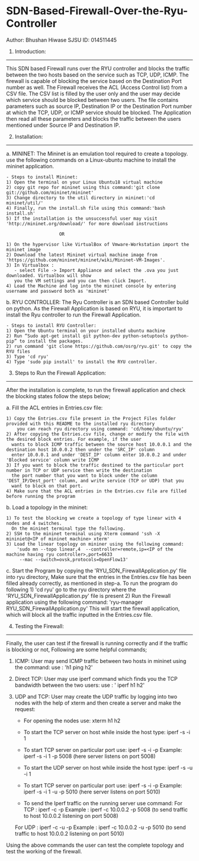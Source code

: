 # SDN-Based-Firewall-Over-the-Ryu-Controller


Author: Bhushan Hiwase
SJSU ID: 014511445


1. Introduction:
-----------------
This SDN based Firewall runs over the RYU controller and blocks the traffic between the two hosts based on the service such as TCP, UDP, ICMP. The firewall is capable of blocking the service based on the Destination Port number as well. 
The Firewall receives the ACL (Access Control list) from a CSV file. The CSV list is filled by the user only and the user may decide which service should be blocked between two users. The file contains parameters such as source IP, 
Destination IP or the Destination Port number at which the TCP, UDP, or ICMP service should be blocked. The Application then read all these parameters and blocks the traffic between the users mentioned under Source IP and Destination IP. 
 

2. Installation:
-----------------
a. MININET:
   The Mininet is an emulation tool required to create a topology. use the following commands on a Linux-ubuntu machine
to install the mininet application.
	
   	- Steps to install Mininet:
	1) Open the terminal on your Linux Ubuntu18 virtual machine
	2) copy git repo for mininet using this command:'git clone git://github.com/mininet/mininet'
	3) Change directory to the util directory in mininet:'cd mininet/util/'
	4) Finally, run the install.sh file using this command:'bash install.sh'
	5) If the installation is the unsuccessful user may visit 'http://mininet.org/download/' for more download instructions

						OR

	1) On the hypervisor like VirtualBox of Vmware-Workstation import the mininet image
	2) Download the latest Mininet virtual machine image from 'https://github.com/mininet/mininet/wiki/Mininet-VM-Images'.
	3) In Virtualbox :
	   - select File -> Import Appliance and select the .ova you just downloaded. Virtualbox will show
	   you the VM settings and you can then click Import.
	4) Load the Machine and log into the mininet console by entering username and password both as 'mininet'

b. RYU CONTROLLER:
   The Ryu Controller is an SDN based Controller build on python. As the Firewall Application is based on RYU, it is important to install the Ryu controller to run the Firewall Application. 

	- Steps to install RYU Controller:
	1) Open the Ubuntu terminal on your installed ubuntu machine
	2) Run “Sudo apt-get install git python-dev python-setuptools python-pip” to install the packages.
	2) run command 'git clone https://github.com/osrg/ryu.git' to copy the RYU files
	3) Type 'cd ryu'
	4) Type 'sudo pip install' to install the RYU controller.


3. Steps to Run the Firewall Application:
------------------------------------------
After the installation is complete, to run the firewall application and check the blocking states follow the steps below;

a. Fill the ACL entries in Entries.csv file:

	1) Copy the Entries.csv file present in the Project Files folder provided with this README to the installed ryu directory
		you can reach ryu directory using command: 'cd/home/ubuntu/ryu'
	2) After copying the Entries.csv file, change or modify the file with the desired block entries. For example, if the user
	  wants to block ICMP traffic between the source host 10.0.0.1 and the destination host 10.0.0.2 then under the 'SRC_IP' column 
	  enter 10.0.0.1 and under 'DEST_IP' column enter 10.0.0.2 and under 'Blocked service' column write ICMP
	3) If you want to block the traffic destined to the particular port number in TCP or UDP service then write the destination
	  the port number that you want to block under the column 'DEST_IP/Dest_port' column, and write service (TCP or UDP) that you 
	  want to block on that port. 
	4) Make sure that the ACL entries in the Entries.csv file are filled before running the program

b. Load a topology in the mininet:

	1) To test the blocking we create a topology of type linear with 4 nodes and 4 switches. 
	  On the mininet terminal type the following.
	2) SSH to the mininet terminal using Xterm command 'ssh -X mininiet@<IP of mininet machine> xterm'
	3) Load the linear topology on mininer using the following command:
		'sudo mn --topo linear,4  --controller=remote,ip=<IP of the machine having ryu controller>,port=6633
		 --mac --switch=ovsk,protocols=OpenFlow13'


c. Start the Program by copying the 'RYU_SDN_FirewallApplication.py' file into ryu directory, Make sure that the entries in the 
   Entries.csv file has been filled already correctly, as mentioned in step-a. To run the program do following
	1) 'cd ryu' go to the ryu directory where the 'RYU_SDN_FirewallApplication.py' file is present
	2) Run the Firewall application using the following command: 'ryu-manager RYU_SDN_FirewallApplication.py'
		This will start the firewall application, which will block all the traffic inputted in the Entries.csv file.


4. Testing the Firewall:
------------------------
Finally, the user can test if the firewall is running correctly and if the traffic is blocking or not, Following are some helpful commands;

1. ICMP: User may send ICMP traffic between two hosts in mininet using the command:
   use : 'h1 ping h2'

2. Direct TCP: User may use iperf command which finds you the TCP bandwidth between the two users:
   use : ' iperf h1 h2' 

3. UDP and TCP: User may create the UDP traffic by logging into two nodes with the help of xterm and then create a server and make the request:
   - For opening the nodes use: xterm h1 h2

   - To start the TCP server on host while inside the host type: iperf -s -i 1

   - To start TCP server on particular port use: iperf -s -i -p <port number>
					Example: iperf -s -i 1 -p 5008 (here server listens on port 5008)
   
   - To start the UDP server on host while inside the host type: iperf -s -u -i 1
   
   - To start TCP server on particular port use: iperf -s -i -p <port number>
					Example: iperf -s -i 1 -u -p 5010 (here server listens on port 5010)

   - To send the Iperf traffic on the running server use command:
	For TCP : iperf -c <ip of the destination host> -p <Destination port on which server is listining>
		Example : iperf -c 10.0.0.2 -p 5008  (to send traffic to host 10.0.0.2 listening on port 5008) 

	For UDP : iperf -c <ip of the destination host> -u -p <Destination port on which server is listining>
		Example : iperf -c 10.0.0.2 -u -p 5010 (to send traffic to host 10.0.0.2 listening on port 5010) 


Using the above commands the user can test the complete topology and test the working of the firewall.
